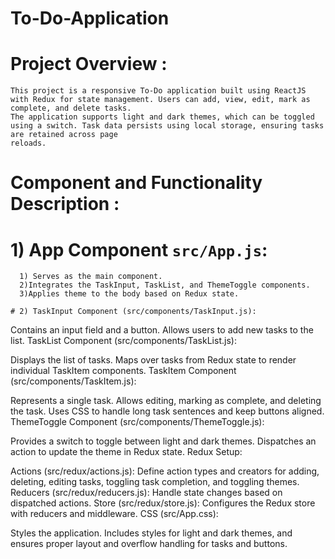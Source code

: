 # To-Do-Application

# Project Overview :

    This project is a responsive To-Do application built using ReactJS with Redux for state management. Users can add, view, edit, mark as complete, and delete tasks. 
    The application supports light and dark themes, which can be toggled using a switch. Task data persists using local storage, ensuring tasks are retained across page 
    reloads.

# Component and Functionality Description :

# 1) App Component `src/App.js`:
      1) Serves as the main component.
      2)Integrates the TaskInput, TaskList, and ThemeToggle components.
      3)Applies theme to the body based on Redux state.
      
    # 2) TaskInput Component (src/components/TaskInput.js):

Contains an input field and a button.
Allows users to add new tasks to the list.
TaskList Component (src/components/TaskList.js):

Displays the list of tasks.
Maps over tasks from Redux state to render individual TaskItem components.
TaskItem Component (src/components/TaskItem.js):

Represents a single task.
Allows editing, marking as complete, and deleting the task.
Uses CSS to handle long task sentences and keep buttons aligned.
ThemeToggle Component (src/components/ThemeToggle.js):

Provides a switch to toggle between light and dark themes.
Dispatches an action to update the theme in Redux state.
Redux Setup:

Actions (src/redux/actions.js): Define action types and creators for adding, deleting, editing tasks, toggling task completion, and toggling themes.
Reducers (src/redux/reducers.js): Handle state changes based on dispatched actions.
Store (src/redux/store.js): Configures the Redux store with reducers and middleware.
CSS (src/App.css):

Styles the application.
Includes styles for light and dark themes, and ensures proper layout and overflow handling for tasks and buttons.     



